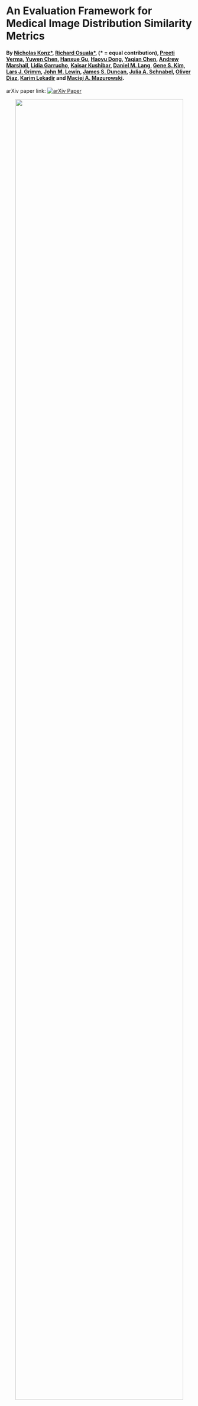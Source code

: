 # An Evaluation Framework for Medical Image Distribution Similarity Metrics

#### By [Nicholas Konz*](https://nickk124.github.io/), [Richard Osuala*](https://scholar.google.com/citations?user=0KkVRVQAAAAJ&hl=en), (* = equal contribution), [Preeti Verma](https://scholar.google.com/citations?user=6WN41lwAAAAJ&hl=en), [Yuwen Chen](https://scholar.google.com/citations?user=61s49p0AAAAJ&hl=en), [Hanxue Gu](https://scholar.google.com/citations?user=aGjCpQUAAAAJ&hl=en), [Haoyu Dong](https://haoyudong-97.github.io/), [Yaqian Chen](https://scholar.google.com/citations?user=iegKFuQAAAAJ&hl=en), [Andrew Marshall](https://linkedin.com/in/andrewmarshall26), [Lidia Garrucho](https://github.com/LidiaGarrucho), [Kaisar Kushibar](https://scholar.google.es/citations?user=VeHqMi4AAAAJ&hl=en), [Daniel M. Lang](https://scholar.google.com/citations?user=AV04Hs4AAAAJ&hl=en), [Gene S. Kim](https://vivo.weill.cornell.edu/display/cwid-sgk4001), [Lars J. Grimm](https://scholars.duke.edu/person/lars.grimm), [John M. Lewin](https://medicine.yale.edu/profile/john-lewin/), [James S. Duncan](https://medicine.yale.edu/profile/james-duncan/), [Julia A. Schnabel](https://compai-lab.github.io/), [Oliver Diaz](https://sites.google.com/site/odiazmontesdeoca/home), [Karim Lekadir](https://www.bcn-aim.org/) and [Maciej A. Mazurowski](https://sites.duke.edu/mazurowski/).

arXiv paper link: [![arXiv Paper](https://img.shields.io/badge/arXiv-2412.01496-orange.svg?style=flat)](https://arxiv.org/abs/2412.01496)

<p align="center">
  <img src='https://github.com/mazurowski-lab/medical-image-similarity-metrics/blob/master/figs/evalframework.png' width='95%'>
</p>

We provide an easy-to-use framework for evaluating distance/similarity metrics between unpaired sets of medical images with a variety of metrics, accompanying our [paper](https://arxiv.org/abs/2412.01496). For example, this can be used to evaluate the performance of image generative models in the medical imaging domain. The codebase includes implementations of several distance metrics that can be used to compare images, as well as tools for evaluating the performance of generative models on various downstream tasks.

Included metrics:
1. [FRD](https://arxiv.org/abs/2412.01496) (Fréchet Radiomic Distance)
2. [FID](https://papers.nips.cc/paper_files/paper/2017/hash/8a1d694707eb0fefe65871369074926d-Abstract.html) (Fréchet Inception Distance)
3. [Radiology FID/RadFID](https://www.spiedigitallibrary.org/journals/journal-of-medical-imaging/volume-10/issue-06/061403/medigan--a-Python-library-of-pretrained-generative-models-for/10.1117/1.JMI.10.6.061403.full)
4. [KID](https://openreview.net/forum?id=r1lUOzWCW) (Kernel Inception Distance)
5. [CMMD](https://arxiv.org/abs/2401.09603) (CLIP Maximum Mean Discrepancy)

## Credits

Thanks to the following repositories which this framework utilizes and builds upon:

1. [frd-score](https://github.com/RichardObi/frd-score)
2. [pyradiomics](https://github.com/AIM-Harvard/pyradiomics)
3. [gan-metrics-pytorch](https://github.com/abdulfatir/gan-metrics-pytorch), which we modified to allow for computing RadFID.
4. [cmmd-pytorch](https://github.com/sayakpaul/cmmd-pytorch)

## Citation

Please cite our paper if you use this framework in your work:

```bib
@article{konzosuala_frd2025,
      title={Fr\'echet Radiomic Distance (FRD): A Versatile Metric for Comparing Medical Imaging Datasets}, 
      author = {Konz, Nicholas and Osuala, Richard and Verma, Preeti and Chen, Yuwen and Gu, Hanxue and Dong, Haoyu and Chen, Yaqian and Marshall, Andrew and Garrucho, Lidia and Kushibar, Kaisar and Lang, Daniel M. and Kim, Gene S. and Grimm, Lars J. and Lewin, John M. and Duncan, James S. and Schnabel, Julia A. and Diaz, Oliver and Lekadir, Karim and Mazurowski, Maciej A.},
      year={2025},
      eprint={2412.01496},
      archivePrefix={arXiv},
      primaryClass={cs.CV},
      url={https://arxiv.org/abs/2412.01496}, 
}
```

## 0. Installation/Setup

1. First, note that Python <=3.9 is required due to one of the distance metrics, FRD, using PyRadiomics (see [here](https://github.com/AIM-Harvard/pyradiomics/issues/903)); for example, if using conda, this can be set up by running `conda install python=3.9`.
2. Next, please run `pip3 install -r requirements.txt` to install the required packages.
3. Finally, RadFID requires the RadImageNet weights for the InceptionV3 model, which can be downloaded from RadImageNet's official source [here](https://drive.google.com/file/d/1RHt2GnuOYlc_gcoTETtBDSW73mFyRAtR/view). Once downloaded, please place the `InceptionV3.pt` checkpoint file into `src/gan-metrics-pytorch/models` and rename it to `RadImageNet_InceptionV3.pt`. Our code will take care of the rest.

## 1. Basic Metric Computation

You can compute all distance metrics between two sets of images using the following command:

```bash
bash compute_allmetrics.sh $IMAGE_FOLDER1 $IMAGE_FOLDER2
```

where `$IMAGE_FOLDER1` and `$IMAGE_FOLDER2` are the paths to the two folders containing the images you want to compare. This will print out the computed distances to the terminal. For example, this can be used to evaluate the performance of a generative model by comparing the generated images to a set of real reference images.

## 2. Further Evaluations: Intrinsic

### 2.1 Sample Efficiency and Computation Speed Analysis

As in our [paper](https://arxiv.org/abs/2412.01496) (Secs. 5.2 and 5.3), you can also evaluate how distance estimations and computation times change with the sample size of images used to compute the distance metrics. This can be done by running the `run_sample_efficiency.sh` script, with the same arguments as `compute_allmetrics.sh` (see [Basic Metric Computation](#basic-metric-computation)), except now, you'll need to specify the sample sizes you want to use, provided as a single string with spaces separating each size. For example, to compute the distances for sample sizes of 10, 100, 500 and 1000 images, you can run:

```bash
bash run_sample_efficiency.sh $IMAGE_FOLDER1 $IMAGE_FOLDER2 "10 100 500 1000"
```

The distance values and computation times will be printed to the terminal.

### 2.2 Sensitivity to Image Transformations

To evaluate the sensitivity of the distance metrics to image transformations (as in Sec. 5.4 of our [paper](https://arxiv.org/abs/2412.01496)), you can use the `transform_images.py` script. This script applies a set of transformations to a folder of images `$IMAGE_FOLDER` and saves the transformed images in separate folders. The transformations include Gaussian blur and sharpness adjustment with different parameters (kernel sizes of 5 and 9, and sharpness factors of 0, 0.5 and 2, respectively), as well as RandomMotion from [TorchIO](https://github.com/TorchIO-project/torchio) with `degrees` and `translation` both ranging in [2,5,10]. The script can be run with the following command:

```bash
python3 transform_images.py $IMAGE_FOLDER
```

where `$IMAGE_FOLDER` is the path to the folder containing the images you want to transform. The script will create a new folder called `transformed_images` in the same directory as the input folder, and save the transformed images in subfolders named after the transformation type (e.g., `gaussian_blur`).

Transformed images for the input folder will be saved in additional folders within the same directory, one for each type of transformation. From here, the sensitivity of the distance metrics to a type of transformation can be evaluated simply by computing the distance metrics between the non-transformed image folder and the transformed image folder (see [Basic Metric Computation](#basic-metric-computation)). For example, for a transformation of Gaussian blur with kernel size 5, you can run:

```bash
bash compute_allmetrics.sh $IMAGE_FOLDER $IMAGE_FOLDER_TRANSFORMED
```

where `$IMAGE_FOLDER_TRANSFORMED` is the path to the folder containing the transformed images: `{$IMAGE_FOLDER}_gaussian_blur5` in this case.

## 3. Further Evaluations: Extrinsic

### 3.1 Correlation with Downstream Task Performance

As in Sec. 4.2 of our paper, you can evaluate the correlation between the distance metrics and the performance of a downstream task (e.g., classification, segmentation, etc.) using the `correlate_downstream_task.py` script. For example, as in our paper, this can be used to evaluate image-to-image translation models; given a test set $D_{s\rightarrow t}$ of source domain images which were translated to the target domain as well as an additional set of reference target domain images $D_t$, a distance/similarity metric $d$ (e.g., FRD) can be evaluated by seeing if $d(D_t, D_{s\rightarrow t})$ can serve as a proxy of (i.e, correlates with) the performance of some downstream task model on $D_{s\rightarrow t}$ (for example, Dice coefficient if the task is segmentation). **Note:** for this to be valid, the reference set $D_t$ must be fixed for all evaluations of $d$.

 To use this script, create a simple CSV file with the following columns:
- `distance`: the distance metric value (e.g., FRD) between the test images (e.g., generated/translated images) and the reference images
- `task_performance`: the performance of the downstream task model on the test images (e.g., Dice coefficient)

From here, you can run the script with the following command:

```bash
python3 correlate_downstream_task.py $CSV_FILE
```

where `$CSV_FILE` is the path to the CSV file you created. The script will compute the correlation between the distance metric and the downstream task performance, and print the results to the terminal.
The correlation will be computed using the Pearson linear correlation coefficient, and the Spearman and Kendall nonlinear/rank correlation coefficients; the results will be printed to the terminal. The script will also plot a scatter plot of the distance metric values against the downstream task performance, and save the plot as a PNG file in the same directory as the input CSV file.
The plot will be saved as `correlation_plot.png`, and the correlation coefficient will be printed to the terminal. The script will also print the p-value of the correlation tests, which indicates the statistical significance of the correlations.

### 3.2 Out-of-Domain/Distribution Detection

The script `ood_detection.py` allows you to evaluate the ability of different feature representations to detect out-of-distribution (OOD) images in both threshold-free and threshold-based settings, as shown in Section 4.1 of our paper. This is computed given:

1. A reference in-distribution image set (used to compute a reference feature distribution), for example, a model's training set.
2. A test set of both in-distribution (ID) and out-of-distribution (OOD) images.

This script extracts feature embeddings (e.g., standardized radiomic features as is used in FRD, or InceptionV3 features with ImageNet or RadImageNet weights as is evaluated in our paper), and evaluates:

1. Threshold-independent performance: using AUC based on distance from the ID mean.
2. Threshold-based detection: using a 95th percentile threshold on ID validation distances, to compute accuracy, TPR, TNR, and AUC.

To run this file, you can use the following command:

```bash
python3 ood_detection.py \
  --img_folder_ref_id ${IMAGE_FOLDER_REF_ID} \
  --img_folder_test_id ${IMAGE_FOLDER_TEST_ID} \
  --img_folder_test_ood ${IMAGE_FOLDER_TEST_OOD}
```

where:

- `${IMAGE_FOLDER_REF_ID}` is the path to the folder containing the reference in-distribution images.
- `${IMAGE_FOLDER_TEST_ID}` is the path to the folder containing the test in-distribution images.
- `${IMAGE_FOLDER_TEST_OOD}` is the path to the folder containing the test out-of-distribution images.

The various results will be printed to the terminal.
